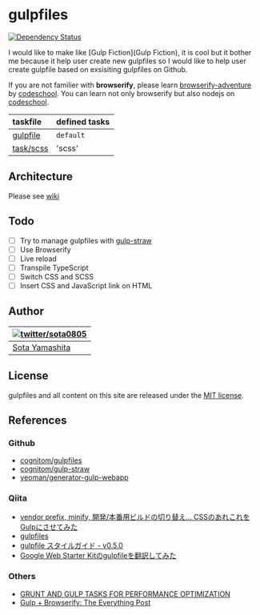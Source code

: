 gulpfiles
=========

[![Dependency Status](https://gemnasium.com/sota0805/gulpfiles.svg)](https://gemnasium.com/sota0805/gulpfiles)


I would like to make like [Gulp Fiction](Gulp Fiction), it is cool but it bother me because it help user create new gulpfiles so I would like to help user create gulpfile based on exsisiting gulpfiles on Github.

If you are not familier with **browserify**, please learn [browserify-adventure](https://github.com/substack/browserify-adventure) by [codeschool](http://nodeschool.io/). You can learn not only browserify but also nodejs on [codeschool](http://nodeschool.io/).

| taskfile | defined tasks |
| :-- | :-- |
| [gulpfile](gulpfile.js) | `default` |
| [task/scss](task/scss.js) | 'scss' |

## Architecture

Please see [wiki]()

## Todo

- [ ] Try to manage gulpfiles with [gulp-straw](https://github.com/cognitom/gulp-straw)
- [ ] Use Browserify
- [ ] Live reload
- [ ] Transpile TypeScript
- [ ] Switch CSS and SCSS
- [ ] Insert CSS and JavaScript link on HTML

## Author

| [![twitter/sota0805](http://2.gravatar.com/avatar/1819ffcc36875ddbf8df81532d832a2b?s=70)](http://twitter.com/sota0805 "Follow @sota0805 on Twitter") |
|---|
| [Sota Yamashita](http://sota0805.github.io/) |

## License

gulpfiles and all content on this site are released under the [MIT license](LICENSE).

## References

### Github

- [cognitom/gulpfiles](https://github.com/cognitom/gulpfiles)
- [cognitom/gulp-straw](https://github.com/cognitom/gulp-straw)
- [yeoman/generator-gulp-webapp](https://github.com/yeoman/generator-gulp-webapp)

### Qiita

- [vendor prefix, minify, 開発/本番用ビルドの切り替え... CSSのあれこれをGulpにさせてみた](http://qiita.com/tokimari/items/8cb648e06c4db072e7aa)
- [gulpfiles](http://qiita.com/cognitom/items/dfbac22c02a7ffa957aa)
- [gulpfile スタイルガイド - v0.5.0](http://qiita.com/cognitom/items/045c8596a30aa5ab8a47)
- [Google Web Starter Kitのgulpfileを翻訳してみた](http://qiita.com/chee/items/5cc8bc318f6407e47a4c)

### Others

- [GRUNT AND GULP TASKS FOR PERFORMANCE OPTIMIZATION](http://yeoman.io/blog/performance-optimization.html)
- [Gulp + Browserify: The Everything Post](http://viget.com/extend/gulp-browserify-starter-faq)



